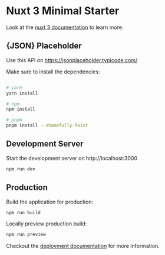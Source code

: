 # Nuxt 3 Minimal Starter

Look at the [nuxt 3 documentation](https://v3.nuxtjs.org) to learn more.

## {JSON} Placeholder
Use this API on https://jsonplaceholder.typicode.com/

Make sure to install the dependencies:

```bash

# yarn
yarn install

# npm
npm install

# pnpm
pnpm install --shamefully-hoist
```

## Development Server

Start the development server on http://localhost:3000

```bash
npm run dev
```

## Production

Build the application for production:

```bash
npm run build
```

Locally preview production build:

```bash
npm run preview
```

Checkout the [deployment documentation](https://v3.nuxtjs.org/guide/deploy/presets) for more information.
